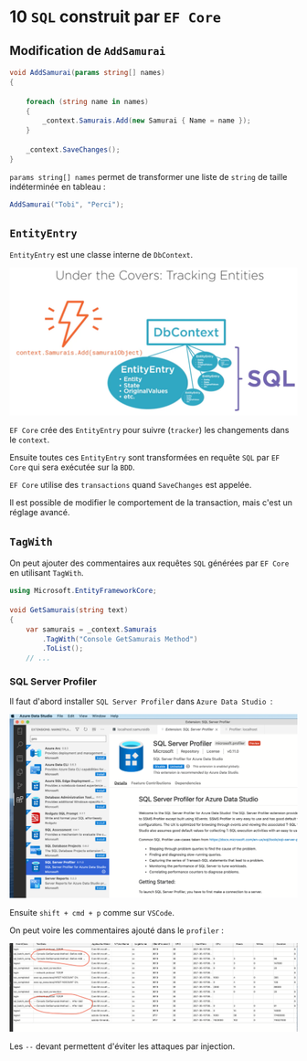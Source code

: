 # 10 `SQL` construit par `EF Core`



## Modification de `AddSamurai`

```cs
void AddSamurai(params string[] names)
{

    foreach (string name in names)
    {
        _context.Samurais.Add(new Samurai { Name = name });
    }

    _context.SaveChanges();
}
```

`params string[] names` permet de transformer une liste de `string` de taille indéterminée en tableau :

```cs
AddSamurai("Tobi", "Perci");
```



## `EntityEntry`

`EntityEntry` est une classe interne de `DbContext`.

<img src="assets/tracking-entity-entry-ef-core.png" alt="tracking-entity-entry-ef-core" style="zoom:50%;" />

`EF Core` crée des `EntityEntry` pour suivre (`tracker`) les changements dans le `context`.

Ensuite toutes ces `EntityEntry` sont transformées en requête `SQL` par `EF Core` qui sera exécutée sur la `BDD`.

`EF Core` utilise des `transactions` quand `SaveChanges` est appelée.

Il est possible de modifier le comportement de la transaction, mais c'est un réglage avancé.



## `TagWith`

On peut ajouter des commentaires aux requêtes `SQL` générées par `EF Core` en utilisant `TagWith`.

```cs
using Microsoft.EntityFrameworkCore;

void GetSamurais(string text)
{
    var samurais = _context.Samurais
        .TagWith("Console GetSamurais Method")
        .ToList();
    // ...
```



### SQL Server Profiler

Il faut d'abord installer `SQL Server Profiler` dans `Azure Data Studio `:

 <img src="assets/sql-profiler-extension.png" alt="sql-profiler-extension" style="zoom:50%;" />

Ensuite `shift + cmd + p` comme sur `VSCode`.

On peut voire les commentaires ajouté dans le `profiler` :

<img src="assets/profiler-normal-view.png" alt="profiler-normal-view" style="zoom:50%;" />

Les `--` devant permettent d'éviter les attaques par injection.

